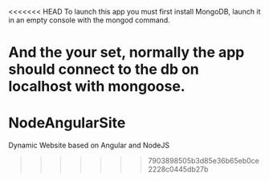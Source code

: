 <<<<<<< HEAD
To launch this app you must first install MongoDB,
launch it in an empty console with the mongod command.

And the your set, normally the app should connect to the db on localhost with mongoose.
=======
# NodeAngularSite
Dynamic Website based on Angular and NodeJS
>>>>>>> 7903898505b3d85e36b65eb0ce2228c0445db27b
